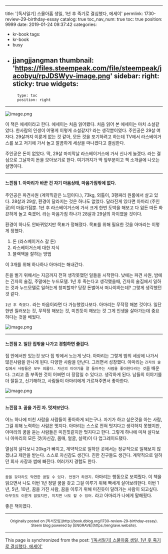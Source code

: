 
---
title: '[독서일기] 스물아홉 생일, 1년 후 죽기로 결심했다, 에세이'
permlink: 1730-review-29-birthday-essay
catalog: true
toc_nav_num: true
toc: true
position: 9999
date: 2019-01-24 09:37:42
categories:
- kr-book
tags:
- kr-book
- busy
- jjangjjangman
thumbnail: 'https://files.steempeak.com/file/steempeak/jacobyu/rpJDSWyv-image.png'
sidebar:
    right:
        sticky: true
widgets:
    -
        type: toc
        position: right
---



![image.png](https://files.steempeak.com/file/steempeak/jacobyu/rpJDSWyv-image.png)

이 책은 에세이라고 한다. 에세이는 처음 읽어봤다. 처음 읽어 본 에세이는 마치 소설같았다. 한사람의 인생이 어떻게 이렇게 소설같지? 라는 생각뿐이였다. 주인공은 29살 여자다. 29살까지 이룬게 없는 것 같아, 모든 것을 포기하려고 하는데 TV에서 라스베이거스를 보고 저기에 가서 놀고 깔끔하게 세상을 떠나겠다고 결심한다.

주인공은 돈이 없었다. 딱, 29살 마지막날 라스베이거스에 가서 신나게 놀겠다. 라는 결심으로 그날까지 돈을 모아보기로 한다. 여기까지가 딱 앞부분이고 책 소개글에 나오는 설명이다.


* * *


#### 느낀점 1\. 아마리가 바꾼 건 자기 마음상태, 마음가짐밖에 없다.

주인공은 파견사원 (계약직같은 느낌이다.), 73kg, 외톨이, 3평짜리 원룸에서 살고 있다. 28살과 29살, 환경이 달라지는 것은 하나도 없었다. 달라진게 있다면 아마리 (주인공)의 마음가짐뿐. 1년 후 라스베이거스에 가서 크게 한번 도박을 해보고 다 잃든 따든 화끈하게 놀고 죽겠어. 라는 마음가짐 하나가 28살과 29살의 차이였을 것이다.

환경이 하나도 안바뀌었지만 목표가 정해졌다. 목표를 위해 필요한 것을 아마리는 이렇게 정했다.

1.  돈 (라스베이거스 갈 돈)
2.  라스베이거스에 대한 지식
3.  블랙잭을 잘하는 방법

이 3개를 위해 하나하나 아마리는 해내간다.

돈을 벌기 위해서는 지금까지 전혀 생각못했던 일들을 시작한다. 낮에는 파견 사원, 밤에는 긴자의 술집, 주말에는 누드모델. 1년 후 죽는다고 생각했을때, 긴자의 술집에서 일하는 것과 누드모델로 일하는게 창피할까? 당장 돈벌어서 떠나야하는데? 그렇게 생각했던것 같다.

`1년 후 죽겠다.` 라는 마음이라면 다 가능했었나보다. 아마리는 무작정 해본 것이다. 일단 한번 질러보는 것, 무작정 해보는 것, 미친듯이 해보는 것 그게 인생을 살아가는데 중요하다는 것을 배웠다.

![image.png](https://files.steempeak.com/file/steempeak/jacobyu/NTJuThk0-image.png)

* * *

#### 느낀점 2\. 일단 집밖을 나가고 경험하면 즐겁다.

집 안에서만 있는것 보다 집 밖에서 노는게 낫다. 아마리는 그렇게 밤의 세상에 나가서 많은사람을 만나게 된다. 다양한 사람을 만난다. 그러면서 성장했다. 아마리는 `긴자의 술집에서 사람들은 모두 외롭다. 자신의 이야기를 잘 들어주는 사람을 좋아한다라는 것`을 배운다. 그리고 좀 부족한 것이 어쩌면 더 장점일 수 있다고. 생각하게 된다. 남들의 이야기를 더 잘듣고, 신기해하고, 사람들이 아마리에게 가르쳐주면서 좋아한다.

![image.png](https://files.steempeak.com/file/steempeak/jacobyu/R0eJ4YIQ-image.png)

* * *

#### 느낀점 3\. 꿈을 가진 자. 멋져보인다.

어느 하나에 미친 사람을 사람들이 좋아하게 되는구나. 자기가 하고 싶은것을 아는 사람, 그걸 위해 노력하는 사람은 멋지다. 아마리는 스스로 전혀 멋지다고 생각하지 못했지만, 아마리의 꿈을 듣는 사람들은 미친짓같지만 멋지다고 한다. 그렇게 하나에 미쳐 살다보니 아마리의 모든 것(자신감, 몸매, 얼굴, 실력)이 다 업그레이드됐다.

열심히 살다보니 20kg가 빠지고, 계약직으로 일하던 곳에서는 정규직으로 일해보지 않겠냐고 제안을 받는다. 스스로 자신감도 생긴다. 친한 친구들도 생긴다. 계약직으로 일하던 회사 사장과 썸에 빠진다. 여러가지 경험도 한다.

* * *

`꿈을 갖더라도 막연한 꿈일 수 있다. 언젠가 하겠지.` 아마리는 행동으로 보여줬다. 이 책을 읽으면서 나도 이번 1년 정말 꿈을 갖고 그걸 이루기 위해 빡세게 살아보려한다. 이번 1년, 5년, 10년, 꿈을 가진 사람, 꿈을 이루기 위해 미친듯이 달려가는 사람이 되고싶다. `아무것도 이룬게 없었지만, 미치면 너도 할 수 있어.` 라고 아마리가 나에게 말해줬다.

좋은 책이였다.

***

<center><sup>Originally posted on [독서모임](http://book.dblog.org/1730-review-29-birthday-essay). Steem blog powered by [ENGRAVE](https://engrave.website).</sup></center>

- - -

This page is synchronized from the post: ['[독서일기] 스물아홉 생일, 1년 후 죽기로 결심했다, 에세이'](https://steemit.com/@jacobyu/1730-review-29-birthday-essay)
